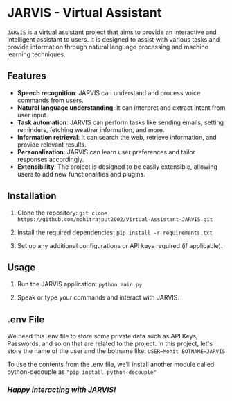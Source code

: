# JARVIS - Virtual Assistant

`JARVIS` is a virtual assistant project that aims to provide an interactive and intelligent assistant to users. It is designed to assist with various tasks and provide information through natural language processing and machine learning techniques.

## Features
- **Speech recognition**: JARVIS can understand and process voice commands from users.
- **Natural language understanding**: It can interpret and extract intent from user input.
- **Task automation**: JARVIS can perform tasks like sending emails, setting reminders, fetching weather information, and more.
- **Information retrieval**: It can search the web, retrieve information, and provide relevant results.
- **Personalization**: JARVIS can learn user preferences and tailor responses accordingly.
- **Extensibility**: The project is designed to be easily extensible, allowing users to add new functionalities and plugins.

## Installation
1. Clone the repository:
`git clone https://github.com/mohitrajput2002/Virtual-Assistant-JARVIS.git`

2. Install the required dependencies:
`pip install -r requirements.txt`

3. Set up any additional configurations or API keys required (if applicable).

## Usage
1. Run the JARVIS application:
`python main.py`

2. Speak or type your commands and interact with JARVIS.

## .env File
We need this .env file to store some private data such as API Keys, Passwords, and so on that are related to the project. In this project, let's store the name of the user and the botname like:
      `USER=Mohit
      BOTNAME=JARVIS`

To use the contents from the .env file, we'll install another module called python-decouple as `"pip install python-decouple"`

### _**Happy interacting with JARVIS!**_
